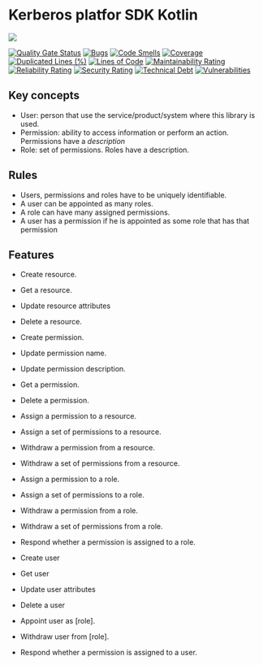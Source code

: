 # Kerberos platfor SDK Kotlin

![](https://github.com/kerberos-platform/sdk-kotlin/workflows/Push%20to%20master%20CI/badge.svg)

[![Quality Gate Status](https://sonarcloud.io/api/project_badges/measure?project=kerberos-platform_sdk-kotlin&metric=alert_status)](https://sonarcloud.io/dashboard?id=kerberos-platform_sdk-kotlin)
[![Bugs](https://sonarcloud.io/api/project_badges/measure?project=kerberos-platform_sdk-kotlin&metric=bugs)](https://sonarcloud.io/dashboard?id=kerberos-platform_sdk-kotlin)
[![Code Smells](https://sonarcloud.io/api/project_badges/measure?project=kerberos-platform_sdk-kotlin&metric=code_smells)](https://sonarcloud.io/dashboard?id=kerberos-platform_sdk-kotlin)
[![Coverage](https://sonarcloud.io/api/project_badges/measure?project=kerberos-platform_sdk-kotlin&metric=coverage)](https://sonarcloud.io/dashboard?id=kerberos-platform_sdk-kotlin)
[![Duplicated Lines (%)](https://sonarcloud.io/api/project_badges/measure?project=kerberos-platform_sdk-kotlin&metric=duplicated_lines_density)](https://sonarcloud.io/dashboard?id=kerberos-platform_sdk-kotlin)
[![Lines of Code](https://sonarcloud.io/api/project_badges/measure?project=kerberos-platform_sdk-kotlin&metric=ncloc)](https://sonarcloud.io/dashboard?id=kerberos-platform_sdk-kotlin)
[![Maintainability Rating](https://sonarcloud.io/api/project_badges/measure?project=kerberos-platform_sdk-kotlin&metric=sqale_rating)](https://sonarcloud.io/dashboard?id=kerberos-platform_sdk-kotlin)
[![Reliability Rating](https://sonarcloud.io/api/project_badges/measure?project=kerberos-platform_sdk-kotlin&metric=reliability_rating)](https://sonarcloud.io/dashboard?id=kerberos-platform_sdk-kotlin)
[![Security Rating](https://sonarcloud.io/api/project_badges/measure?project=kerberos-platform_sdk-kotlin&metric=security_rating)](https://sonarcloud.io/dashboard?id=kerberos-platform_sdk-kotlin)
[![Technical Debt](https://sonarcloud.io/api/project_badges/measure?project=kerberos-platform_sdk-kotlin&metric=sqale_index)](https://sonarcloud.io/dashboard?id=kerberos-platform_sdk-kotlin)
[![Vulnerabilities](https://sonarcloud.io/api/project_badges/measure?project=kerberos-platform_sdk-kotlin&metric=vulnerabilities)](https://sonarcloud.io/dashboard?id=kerberos-platform_sdk-kotlin)


## Key concepts

- User: person that use the service/product/system where this library is used.
- Permission: ability to access information or perform an action. Permissions have a *description*
- Role: set of permissions. Roles have a description.

## Rules

- Users, permissions and roles have to be uniquely identifiable.
- A user can be appointed as many roles.
- A role can have many assigned permissions.
- A user has a permission if he is appointed as some role that has that permission

## Features

- Create resource.
- Get a resource.
- Update resource attributes
- Delete a resource.

- Create permission.
- Update permission name.
- Update permission description.
- Get a permission.
- Delete a permission.
- Assign a permission to a resource.
- Assign a set of permissions to a resource.
- Withdraw a permission from a resource.
- Withdraw a set of permissions from a resource.

- Assign a permission to a role.
- Assign a set of permissions to a role.
- Withdraw a permission from a role.
- Withdraw a set of permissions from a role.
- Respond whether a permission is assigned to a role.

- Create user
- Get user
- Update user attributes
- Delete a user
- Appoint user as [role].
- Withdraw user from [role].
- Respond whether a permission is assigned to a user.
